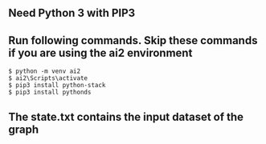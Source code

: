 ## Need Python 3 with PIP3

## Run following commands. Skip these commands if you are using the ai2 environment

```
$ python -m venv ai2
$ ai2\Scripts\activate
$ pip3 install python-stack
$ pip3 install pythonds
```

## The state.txt contains the input dataset of the graph